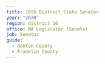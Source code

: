 ```yaml
---
title: 16th District State Senator
year: "2020"
region: district 16
office: WA Legislator (Senate)
job: Senator
guide:
  - Benton County
  - Franklin County
---
```

